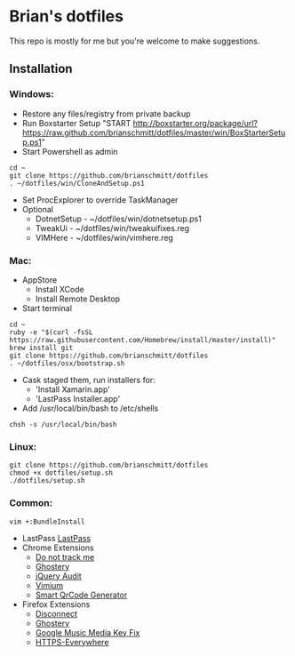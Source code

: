 # Brian's dotfiles

This repo is mostly for me but you're welcome to make suggestions.

## Installation

### Windows:
- Restore any files/registry from private backup
- Run Boxstarter Setup
"START http://boxstarter.org/package/url?https://raw.github.com/brianschmitt/dotfiles/master/win/BoxStarterSetup.ps1"
- Start Powershell as admin

```shell
cd ~
git clone https://github.com/brianschmitt/dotfiles
. ~/dotfiles/win/CloneAndSetup.ps1
```
- Set ProcExplorer to override TaskManager
- Optional
    - DotnetSetup - ~/dotfiles/win/dotnetsetup.ps1
    - TweakUi - ~/dotfiles/win/tweakuifixes.reg
    - VIMHere - ~/dotfiles/win/vimhere.reg

### Mac:
- AppStore
  - Install XCode
  - Install Remote Desktop
- Start terminal

```shell
cd ~
ruby -e "$(curl -fsSL https://raw.githubusercontent.com/Homebrew/install/master/install)"
brew install git
git clone https://github.com/brianschmitt/dotfiles
. ~/dotfiles/osx/bootstrap.sh
```
- Cask staged them, run installers for:
	- 'Install Xamarin.app'
	- 'LastPass Installer.app'
- Add /usr/local/bin/bash to /etc/shells

```shell
chsh -s /usr/local/bin/bash
```

### Linux:
```shell
git clone https://github.com/brianschmitt/dotfiles
chmod +x dotfiles/setup.sh
./dotfiles/setup.sh
```

### Common:
```shell
vim +:BundleInstall
```
- LastPass [LastPass](https://lastpass.com/download)
- Chrome Extensions
    - [Do not track me](https://chrome.google.com/webstore/detail/donottrackme-online-priva/epanfjkfahimkgomnigadpkobaefekcd)
    - [Ghostery](https://chrome.google.com/webstore/detail/ghostery/mlomiejdfkolichcflejclcbmpeaniij)
    - [jQuery Audit](https://chrome.google.com/webstore/detail/jquery-audit/dhhnpbajdcgdmbbcoakfhmfgmemlncjg)
    - [Vimium](https://chrome.google.com/webstore/detail/vimium/dbepggeogbaibhgnhhndojpepiihcmeb)
    - [Smart QrCode Generator](https://chrome.google.com/webstore/detail/smart-qrcode-generator/nfnbjbobhhoaekejilcmdkfomkndikho)
- Firefox Extensions
    - [Disconnect](https://addons.mozilla.org/en-us/firefox/addon/disconnect)
    - [Ghostery](https://addons.mozilla.org/en-us/firefox/addon/ghostery)
    - [Google Music Media Key Fix](https://addons.mozilla.org/en-us/firefox/addon/google-music-media-key-fix)
    - [HTTPS-Everywhere](https://www.eff.org/https-everywhere)

